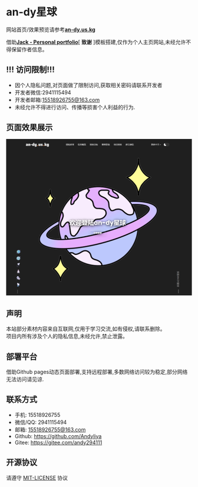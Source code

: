 # an-dy星球
网站首页/效果预览请参考<a href="http://an-dy.us.kg"><strong>an-dy.us.kg</strong></a>

借助<a href="https://github.com/codewithsadee/jack-portfolio"><strong>Jack - Personal portfolio</strong></a>[ **致谢** ]模板搭建,仅作为个人主页网站,未经允许不得保留作者信息。

## !!! 访问限制!!!
- 因个人隐私问题,对页面做了限制访问,获取相关密码请联系开发者
- 开发者微信:2941115494
- 开发者邮箱:15518926755@163.com
- 未经允许不得进行访问、传播等损害个人利益的行为.

## 页面效果展示
![an-dy星球](./readme-images/desktop.png "an-dy星球")

## 声明
本站部分素材内容来自互联网,仅用于学习交流,如有侵权,请联系删除。
<br>
项目内所有涉及个人的隐私信息,未经允许,禁止泄露。

## 部署平台
借助Github pages动态页面部署,支持远程部署,多数网络访问较为稳定,部分网络无法访问请见谅.

## 联系方式
- 手机: 15518926755
- 微信/QQ: 2941115494
- 邮箱: 15518926755@163.com
- Github: https://github.com/Andyliya
- Gitee: https://gitee.com/andy294111


## 开源协议

请遵守 [MIT-LICENSE](https://mit-license.org/) 协议
